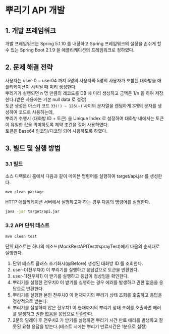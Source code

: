 # 뿌리기 API 개발

## 1. 개발 프레임워크
개발 프레임워크는 Spring 5.1.10 를 내장하고 Spring 프레임워크의 설정을 손쉬게 할 수 있는 Spring Boot 2.1.9 을 애플리케이션의 프레임워크로 정하였다.

## 2. 문제 해결 전략
사용자는 user-0 ~ user04 까지 5명의 사용자와 5명의 사용자가 포함된 대화방을 애플리케이션이 시작될 때 미리 생성한다.  
뿌리기가 실행되면 n 명 만큼의 레코드를 DB 에 미리 생성하고 금액은 1/n 을 하여 저장한다.(받은 사용자는 기본 null data 로 설정)  
토큰 생성은 아스키 코드 `33(!) ~ 126(~)` 사이의 문자열을 랜덤하게 3개의 문자를 생성하여 코드로 사용하는데,  
뿌리기 수행시 (대화방 ID + 토큰) 을 Unique Index 로 설정하여 대화방 내에서는 토큰이 유일한 값을 의미하도록 제약 조건을 걸어 사용하였다.  
토큰은 Base64 인코딩/디코딩 되어 사용하도록 하였다.

## 3. 빌드 및 실행 방법
### 3.1 빌드
소스 디렉토리 홈에서 다음과 같이 메이븐 명령어를 실행하여 target/api.jar 를 생성한다.
```bash
mvn clean package
```

HTTP 애플리케이션 서버에서 실행하고자 하는 경우 다음의 명령어를 실행한다.
```bash
java -jar target/api.jar
```

### 3.2 API 단위 테스트
```bash
mvn clean test
```
단위 테스트는 하나의 메소드(MockRestAPITest#sprayTest)에서 다음의 순서대로 실행한다. 
1. 단위 테스트 클래스 초기화시(@Before) 생성된 대화방 ID 를 조회한다.
2. user-0(전우치0) 이 뿌리기를 실행하고 응답값으로 토큰을 반환한다.
3. user-1(전우치1) 이 받기를 실행하고 응답이 정상임을 확인한다.
4. 뿌리기를 실행한 전우치0 이 받기를 실행하는 경우 에러를 발생하고 권한 없음을 응답으로 반환한다.
5. 뿌리기를 실행한 본인 전우치0 이 현재까지의 뿌리기 상태 조회를 호출하고 응답을 정상적으로 받는다.
6. 뿌리기를 실행하지 않은 전우치1 이 현재까지의 뿌리기 상태 조회를 호출하면 에러를 발생하고 권한 없음을 응답으로 반환한다.
7. 2분의 딜레이 후 전우치2 가 받기를 실행하면 뿌리기 시간 만료 에러를 발생하고 잘못된 요청 응답을 받는다.(테스트 시에는 뿌리기 만료시간은 1분으로 설정) 